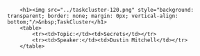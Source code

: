         <h1><img src="../taskcluster-120.png" style="background: transparent; border: none; margin: 0px; vertical-align: bottom;"/>&nbsp;TaskCluster</h1>
        <table>
            <tr><td>Topic:</td><td>Secrets</td></tr>
            <tr><td>Speaker:</td><td>Dustin Mitchell</td></tr>
        </table>
